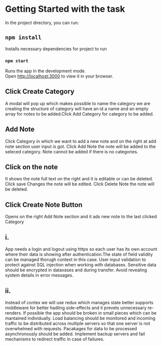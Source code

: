 # Getting Started with the task

In the project directory, you can run:

## `npm install`
Installs necessary dependencies for project to run
### `npm start`

Runs the app in the development mode.\
Open [http://localhost:3000](http://localhost:3000) to view it in your browser.

## Click Create Category 
A modal will pop up which makes possible to name the category we are creating the structure of category will have an id a name and an empty array for notes to be added.Click Add Category for category to be added.

## Add Note
Click Category in which we want to add a new note and on the right at add note section user input is got.
Click Add Note the note will be added to the seleced category.
Note cannot be added if there is no categories.

## Click on the note
It shows the note full text on the right and it is editable or can be deleted.
Click save Changes the note will be edited.
Click Delete Note the note will be deleted.

## Click Create Note Button
Opens on the right Add Note section and it ads new note to the last clicked Category

## i.
App needs a login and logout using https so each user has its own account where their data is showing after authentication.The state of field validity can be managed thorugh context in this case.
User input validation to protect against SQL injection when working with databases.
Sensitive data should be encrypted in datavases and during transfer.
Avoid revealing system details in error messages.

## ii.
Instead of contex we will use redux which manages state better supports middleware for better hadling side-effects and it prevets unnecessary re-renders.
If possible the app should be broken in small pieces which can be mantained individually.
Load balancing should be monitored and incoming traffic to be distributed across multiple servers so that one server is not overwhelmed with requests.
Pacakages for data to be processed asynchronously should be added.
Implement backup servers and fail mechanisms to redirect traffic in case of failures.

